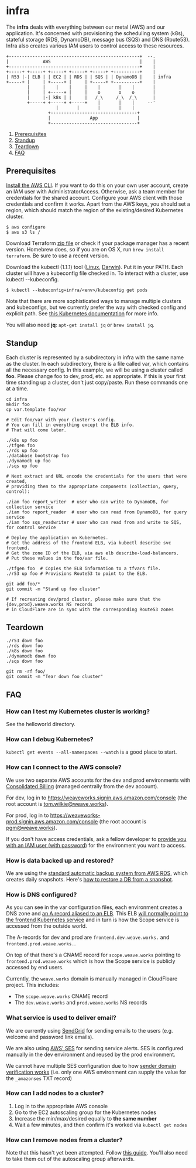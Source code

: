 # infra

The **infra** deals with everything between our metal (AWS) and our application.
It's concerned with provisioning the scheduling system (k8s), stateful storage (RDS, DynamoDB), message bus (SQS) and DNS (Route53).
Infra also creates various IAM users to control access to these resources.

```
+--------------------------------------------------+  --.
|             AWS                                  |    |
+--------------------------------------------------+    |
+-----+ +-----+ +-----+ +-----+ +-----+ +----------+    |
| R53 |-| ELB | | EC2 | | RDS | | SQS | | DynamoDB |    | infra
+-----+ |     | +-----+ |     | +-----+ +----------+    |
        |     |    |    |     |    |       |    |       |
        |     | +-----+ |     |    o       o    o       |
        |     |-| k8s | |     |   /_\     /_\  /_\      |
        +-----+ +-----+ +-----+    |       |    |     --'
                   |       |       |       |    |
                +---------------------------------+
                |               App               |
                +---------------------------------+
```

1. [Prerequisites](#prerequisites)
1. [Standup](#standup)
1. [Teardown](#teardown)
1. [FAQ](#faq)

## Prerequisites

[Install the AWS CLI](https://docs.aws.amazon.com/cli/latest/userguide/installing.html).
If you want to do this on your own user account, create an IAM user with AdministratorAccess.
Otherwise, ask a team member for credentials for the shared account.
Configure your AWS client with those credentials and confirm it works.
Apart from the AWS keys, you should set a region, which should match the region of the existing/desired Kubernetes cluster.

```
$ aws configure
$ aws s3 ls /
```

Download Terraform [zip file](https://terraform.io/downloads.html) or check if your package manager has a recent version.
Homebrew does, so if you are on OS X, run `brew install terraform`. Be sure to use a recent version.

Download the kubectl (1.1.1) tool
 ([Linux](https://storage.googleapis.com/kubernetes-release/release/v1.1.1/bin/linux/amd64/kubectl),
  [Darwin](https://storage.googleapis.com/kubernetes-release/release/v1.1.1/bin/darwin/amd64/kubectl)).
Put it in your PATH.
Each cluster will have a kubeconfig file checked in.
To interact with a cluster, use kubectl --kubeconfig.

```
$ kubectl --kubeconfig=infra/<env>/kubeconfig get pods
```

Note that there are more sophisticated ways to manage multiple clusters and kubeconfigs, but we currently prefer
the way with checked config and explicit path.
See [this Kubernetes documentation](http://kubernetes.io/v1.1/docs/user-guide/kubeconfig-file.html) for more info.

You will also need **jq**: `apt-get install jq` or `brew install jq`.

## Standup

Each cluster is represented by a subdirectory in infra with the same name as the cluster.
In each subdirectory, there is a file called var, which contains all the necessary config.
In this example, we will be using a cluster called **foo**.
Please change foo to dev, prod, etc. as appropriate.
If this is your first time standing up a cluster, don't just copy/paste.
Run these commands one at a time.

```
cd infra
mkdir foo
cp var.template foo/var

# Edit foo/var with your cluster's config.
# You can fill in everything except the ELB info.
# That will come later.

./k8s up foo
./tfgen foo
./rds up foo
./database bootstrap foo
./dynamodb up foo
./sqs up foo

# Next extract and URL encode the credentials for the users that were created,
# providing them to the appropriate components (collection, query, control):

./iam foo report_writer  # user who can write to DynamoDB, for collection service
./iam foo report_reader  # user who can read from DynamoDB, for query service
./iam foo sqs_readwriter # user who can read from and write to SQS, for control service

# Deploy the application on Kubernetes.
# Get the address of the frontend ELB, via kubectl describe svc frontend.
# Get the zone ID of the ELB, via aws elb describe-load-balancers.
# Put these values in the foo/var file.

./tfgen foo  # Copies the ELB information to a tfvars file.
./r53 up foo # Provisions Route53 to point to the ELB.

git add foo/*
git commit -m "Stand up foo cluster"

# If recreating dev/prod cluster, please make sure that the {dev,prod}.weave.works NS records 
# in CloudFlare are in sync with the corresponding Route53 zones
```


## Teardown

```
./r53 down foo
./rds down foo
./k8s down foo
./dynamodb down foo
./sqs down foo

git rm -rf foo/
git commit -m "Tear down foo cluster"
```

## FAQ

### How can I test my Kubernetes cluster is working?

See the helloworld directory.

### How can I debug Kubernetes?

`kubectl get events --all-namespaces --watch` is a good place to start.

### How can I connect to the AWS console?

We use two separate AWS accounts for the dev and prod environments with
[Consolidated Billing](http://docs.aws.amazon.com/awsaccountbilling/latest/aboutv2/consolidated-billing.html)
(managed centrally from the dev account).

For dev, log in to https://weaveworks.signin.aws.amazon.com/console (the root account is tom.wilkie@weave.works).

For prod, log in to https://weaveworks-prod.signin.aws.amazon.com/console (the root account is pgm@weave.works).

If you don't have access credentials, ask a fellow developer to
[provide you with an IAM user (with password)](http://docs.aws.amazon.com/IAM/latest/UserGuide/id_users_create.html#id_users_create_console)
for the environment you want to access.

### How is data backed up and restored?

We are using the
[standard automatic backup system from AWS RDS](http://docs.aws.amazon.com/AmazonRDS/latest/UserGuide/USER_WorkingWithAutomatedBackups.html),
which creates daily snapshots. Here's
[how to restore a DB from a snapshot](http://docs.aws.amazon.com/AmazonRDS/latest/UserGuide/USER_RestoreFromSnapshot.html).

### How is DNS configured?

As you can see in the var configuration files, each environment creates a DNS
zone and
[an A record aliased to an ELB](http://docs.aws.amazon.com/ElasticLoadBalancing/latest/DeveloperGuide/using-domain-names-with-elb.html#dns-associate-custom-elb). This
ELB
[will normally point to the frontend Kubernetes service](http://kubernetes.io/v1.1/docs/user-guide/services.html#type-loadbalancer)
and in turn is how the Scope service is accessed from the outside world.

The A-records for dev and prod are `frontend.dev.weave.works.` and `frontend.prod.weave.works.`.

On top of that there's a CNAME record for `scope.weave.works` pointing to
`frontend.prod.weave.works` which is how the Scope service is publicly accessed
by end users.

Currently, the `weave.works` domain is manually managed in CloudFloare project. This includes:

* The `scope.weave.works` CNAME record
* The `dev.weave.works` and `prod.weave.works` NS records

### What service is used to deliver email?

We are currently using [SendGrid](https://sendgrid.com/) for sending emails to the users (e.g. welcome and password link emails).

We are also using [AWS' SES](https://aws.amazon.com/ses/) for sending service alerts. SES is configured manually in
the dev environment and reused by the prod environment.

We cannot have multiple SES configuration due to how
[sender domain verification works](http://docs.aws.amazon.com/ses/latest/DeveloperGuide/dns-txt-records.html) (i.e.
only one AWS environment can supply the value for the `_amazonses` TXT record)

### How can I add nodes to a cluster?

1. Log in to the appropriate AWS console
1. Go to the EC2 autoscaling group for the Kubernetes nodes
1. Increase the min/max/desired equally to **the same number**
1. Wait a few minutes, and then confirm it's worked via `kubectl get nodes`

### How can I remove nodes from a cluster?

Note that this hasn't yet been attempted.
Follow [this guide](https://sttts.github.io/kubernetes/api/kubectl/2016/01/13/kubernetes-node-evacuation.html).
You'll also need to take them out of the autoscaling group afterwards.
